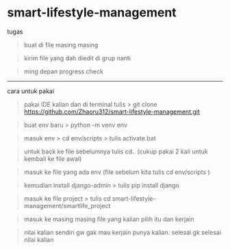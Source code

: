 # smart-lifestyle-management

tugas

> buat di file masing masing

> kirim file yang dah diedit di grup nanti 

> ming depan progress check
---
cara untuk pakai

> pakai IDE kalian dan di terminal tulis > git clone https://github.com/Zhaoru312/smart-lifestyle-management.git

> buat env baru > python -m venv env

> masuk env > cd env/scripts > tulis activate.bat 

> untuk back ke file sebelumnya tulis cd.. (cukup pakai 2 kali untuk kembali ke file awal)

> masuk ke file yang ada env (file sebelum kita tulis cd env/scripts ) 

> kemudian install django-admin > tulis pip install django

> masuk ke file project > tulis cd smart-lifestyle-management/smartlife_project

> masuk ke masing masing file yang kalian pilih itu dan kerjain

> nilai kalian sendiri gw gak mau kerjain punya kalian. selesai gk selesai nilai kalian